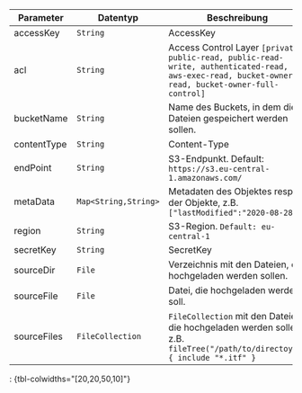 Parameter | Datentyp | Beschreibung | Optional
----------|----------|-------------|-------------
accessKey | `String` | AccessKey | nein
acl | `String` | Access Control Layer `[private, public-read, public-read-write, authenticated-read, aws-exec-read, bucket-owner-read, bucket-owner-full-control]` | nein
bucketName | `String` | Name des Buckets, in dem die Dateien gespeichert werden sollen. | nein
contentType | `String` | Content-Type | ja
endPoint | `String` | S3-Endpunkt. Default: `https://s3.eu-central-1.amazonaws.com/` | ja
metaData | `Map<String,String>` | Metadaten des Objektes resp. der Objekte, z.B. `["lastModified":"2020-08-28"]` | ja
region | `String` | S3-Region. `Default: eu-central-1` | nein
secretKey | `String` | SecretKey | nein
sourceDir | `File` | Verzeichnis mit den Dateien, die hochgeladen werden sollen. | ja
sourceFile | `File` | Datei, die hochgeladen werden soll. | ja
sourceFiles | `FileCollection` | `FileCollection` mit den Dateien, die hochgeladen werden sollen, z.B. `fileTree("/path/to/directoy/") { include "*.itf" }` | ja
: {tbl-colwidths="[20,20,50,10]"}
